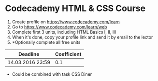 # Codecademy HTML & CSS Course

1. Create profile on https://www.codecademy.com/learn
2. Go to https://www.codecademy.com/learn/web
3. Complete first 3 units, including HTML Basics I, II, III
4. When it's done, copy your profile link and send it by email to the lector
5. *Optionally complete all free units

Deadline         | Coefficient
-----------------|------------------
14.03.2016 23:59 | 0.1

+ Could be combined with task CSS Diner
